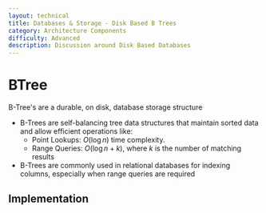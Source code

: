 ```yaml
---
layout: technical
title: Databases & Storage - Disk Based B Trees
category: Architecture Components
difficulty: Advanced
description: Discussion around Disk Based Databases
---
```


# BTree
B-Tree's are a durable, on disk, database storage structure 

- B-Trees are self-balancing tree data structures that maintain sorted data and allow efficient operations like:
    - Point Lookups: $O(\log n)$ time complexity.
    - Range Queries: $O(\log n + k)$, where $k$ is the number of matching results
- B-Trees are commonly used in relational databases for indexing columns, especially when range queries are required

## Implementation
